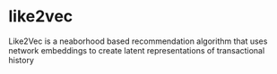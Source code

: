 # like2vec
Like2Vec is a neaborhood based recommendation algorithm that uses network embeddings to create latent representations of transactional history
